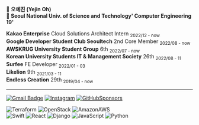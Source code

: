 **🎀 오예진 (Yejin Oh)**  
**🏫 Seoul National Univ. of Science and Technology' Computer Engineering 19'**  
   

  
**Kakao Enterprise** Cloud Solutions Architect Intern <sub>2022/12 - now</sub>  
**Google Developer Student Club Seoultech** 2nd Core Member <sub>2022/08 - now</sub>  
**AWSKRUG University Student Group** 6th <sub>2022/07 - now</sub>  
**Korean University Students IT & Management Society** 26th <sub>2022/08 - 11</sub>  
**Surfee** FE Developer <sub>2022/01 - 03</sub>    
**Likelion** 9th <sub>2021/03 - 11</sub>  
**Endless Creation** 29th <sub>2019/04 - now</sub>
   <br />
***

[![Gmail Badge](https://img.shields.io/badge/Gmail-d14836?style=flat-square&logo=Gmail&logoColor=white&link=mailto:oyejin55@gmail.com)](mailto:oyejin55@gmail.com)
[![Instagram](https://img.shields.io/badge/Instagram-E4405F?style=flat-square&logo=Instagram&logoColor=white&link=https://www.instagram.com/yexjin_/)](https://www.instagram.com/yexjin_/)
[![GitHubSponsors](https://img.shields.io/badge/Blog-EA4AAA?style=flat-square&logo=GitHubSponsors&logoColor=white&link=https://yexjinitlog.tistory.com)](https://yexjinitlog.tistory.com)  
  

![Terraform](https://img.shields.io/badge/Terraform-7B42BC?style=flat-square&logo=terraform&logoColor=white)
![OpenStack](https://img.shields.io/badge/Openstack-ED1944?style=flat-square&logo=openstack&logoColor=white)
![AmazonAWS](https://img.shields.io/badge/AmazonAWS-232F3E?style=flat-square&logo=amazonaws&logoColor=white)  
![Swift](https://img.shields.io/badge/Swift-F05138?style=flat-square&logo=Swift&logoColor=white)
![React](https://img.shields.io/badge/React-%2320232a.svg?style=flat-square&logo=React&logoColor=%2361DAFB)
![Django](https://img.shields.io/badge/Django-%23092E20.svg?style=flat-square&logo=django&logoColor=white)
![JavaScript](https://img.shields.io/badge/Javascript-%23323330.svg?style=flat-square&logo=javascript&logoColor=%23F7DF1E)
![Python](https://img.shields.io/badge/python-3670A0?style=flat-square&logo=python&logoColor=ffdd54)  
